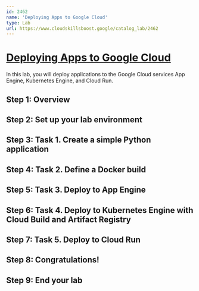 ```yaml
---
id: 2462
name: 'Deploying Apps to Google Cloud'
type: Lab
url: https://www.cloudskillsboost.google/catalog_lab/2462
---
```


# [Deploying Apps to Google Cloud](https://www.cloudskillsboost.google/catalog_lab/2462)

In this lab, you will deploy applications to the Google Cloud services App Engine, Kubernetes Engine, and Cloud Run.

## Step 1: Overview

## Step 2: Set up your lab environment

## Step 3: Task 1. Create a simple Python application

## Step 4: Task 2. Define a Docker build

## Step 5: Task 3. Deploy to App Engine

## Step 6: Task 4. Deploy to Kubernetes Engine with Cloud Build and Artifact Registry

## Step 7: Task 5. Deploy to Cloud Run

## Step 8: Congratulations!

## Step 9: End your lab
